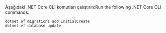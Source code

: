 
<span data-ttu-id="02944-101">Aşağıdaki .NET Core CLI komutları çalıştırın:</span><span class="sxs-lookup"><span data-stu-id="02944-101">Run the following .NET Core CLI commands:</span></span>

```console
dotnet ef migrations add InitialCreate
dotnet ef database update
```